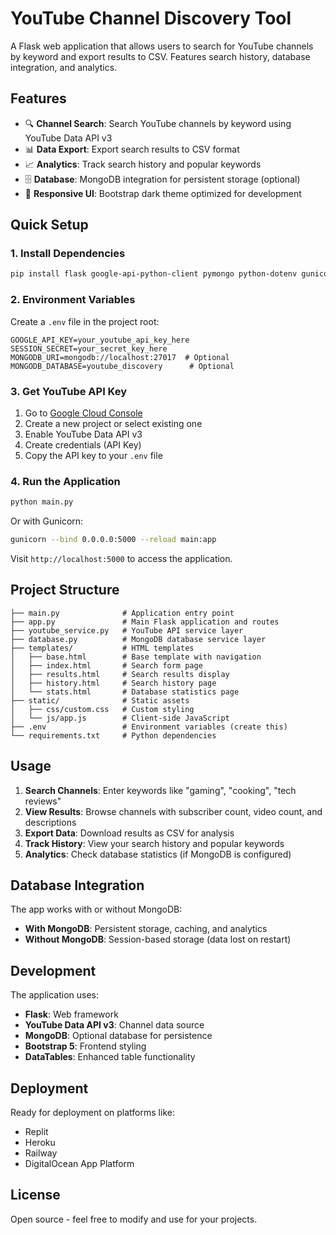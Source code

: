 # YouTube Channel Discovery Tool

A Flask web application that allows users to search for YouTube channels by keyword and export results to CSV. Features search history, database integration, and analytics.

## Features

- 🔍 **Channel Search**: Search YouTube channels by keyword using YouTube Data API v3
- 📊 **Data Export**: Export search results to CSV format
- 📈 **Analytics**: Track search history and popular keywords
- 🗄️ **Database**: MongoDB integration for persistent storage (optional)
- 🎨 **Responsive UI**: Bootstrap dark theme optimized for development

## Quick Setup

### 1. Install Dependencies

```bash
pip install flask google-api-python-client pymongo python-dotenv gunicorn werkzeug
```

### 2. Environment Variables

Create a `.env` file in the project root:

```env
GOOGLE_API_KEY=your_youtube_api_key_here
SESSION_SECRET=your_secret_key_here
MONGODB_URI=mongodb://localhost:27017  # Optional
MONGODB_DATABASE=youtube_discovery      # Optional
```

### 3. Get YouTube API Key

1. Go to [Google Cloud Console](https://console.cloud.google.com)
2. Create a new project or select existing one
3. Enable YouTube Data API v3
4. Create credentials (API Key)
5. Copy the API key to your `.env` file

### 4. Run the Application

```bash
python main.py
```

Or with Gunicorn:

```bash
gunicorn --bind 0.0.0.0:5000 --reload main:app
```

Visit `http://localhost:5000` to access the application.

## Project Structure

```
├── main.py              # Application entry point
├── app.py               # Main Flask application and routes
├── youtube_service.py   # YouTube API service layer
├── database.py          # MongoDB database service layer
├── templates/           # HTML templates
│   ├── base.html        # Base template with navigation
│   ├── index.html       # Search form page
│   ├── results.html     # Search results display
│   ├── history.html     # Search history page
│   └── stats.html       # Database statistics page
├── static/              # Static assets
│   ├── css/custom.css   # Custom styling
│   └── js/app.js        # Client-side JavaScript
├── .env                 # Environment variables (create this)
└── requirements.txt     # Python dependencies
```

## Usage

1. **Search Channels**: Enter keywords like "gaming", "cooking", "tech reviews"
2. **View Results**: Browse channels with subscriber count, video count, and descriptions
3. **Export Data**: Download results as CSV for analysis
4. **Track History**: View your search history and popular keywords
5. **Analytics**: Check database statistics (if MongoDB is configured)

## Database Integration

The app works with or without MongoDB:

- **With MongoDB**: Persistent storage, caching, and analytics
- **Without MongoDB**: Session-based storage (data lost on restart)

## Development

The application uses:
- **Flask**: Web framework
- **YouTube Data API v3**: Channel data source
- **MongoDB**: Optional database for persistence
- **Bootstrap 5**: Frontend styling
- **DataTables**: Enhanced table functionality

## Deployment

Ready for deployment on platforms like:
- Replit
- Heroku
- Railway
- DigitalOcean App Platform

## License

Open source - feel free to modify and use for your projects.